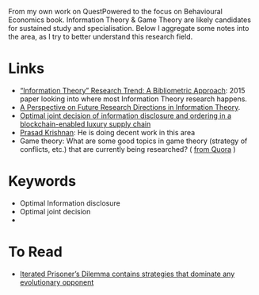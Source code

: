 From my own work on QuestPowered to the focus on Behavioural Economics book. Information Theory & Game Theory are likely candidates for sustained study and specialisation. Below I aggregate some notes into the area, as I try to better understand this research field.

# Links
- [“Information Theory” Research Trend: A Bibliometric Approach](https://aquila.usm.edu/cgi/viewcontent.cgi?article=1050&context=slisconnecting): 2015 paper looking into where most Information Theory research happens.
- [A Perspective on Future Research Directions in Information Theory](https://arxiv.org/ftp/arxiv/papers/1507/1507.05941.pdf). 
- [Optimal joint decision of information disclosure and ordering in a blockchain-enabled luxury supply chain](https://link.springer.com/article/10.1007/s10479-022-04703-6)
- [Prasad Krishnan](https://www.linkedin.com/in/prasad-krishnan-867928188/?originalSubdomain=in): He is doing decent work in this area
- Game theory: What are some good topics in game theory (strategy of conflicts, etc.) that are currently being researched? ( [from Quora](https://www.quora.com/Game-theory-What-are-some-good-topics-in-game-theory-strategy-of-conflicts-etc-that-are-currently-being-researched) )

# Keywords
- Optimal Information disclosure
- Optimal joint decision
- 

# To Read
- [Iterated Prisoner’s Dilemma contains strategies that dominate any evolutionary opponent](https://www.pnas.org/doi/10.1073/pnas.1206569109)
